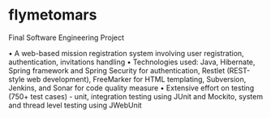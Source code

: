 # flymetomars

Final Software Engineering Project

•	A web-based mission registration system involving user registration, authentication, invitations handling
•	Technologies used: Java, Hibernate, Spring framework and Spring Security for authentication, Restlet (REST-style web development), FreeMarker for HTML templating, Subversion, Jenkins, and Sonar for code quality measure
•	Extensive effort on testing (750+ test cases) - unit, integration testing using JUnit and Mockito, system and thread level testing using JWebUnit 

